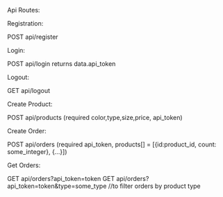 Api Routes:

Registration:

POST api/register

Login:

POST api/login returns data.api_token

Logout:

GET api/logout

Create Product:

POST api/products (required color,type,size,price, api_token)

Create Order:

POST api/orders (required api_token, products[] = [{id:product_id, count: some_integer}, {...}])

Get Orders:

GET api/orders?api_token=token
GET api/orders?api_token=token&type=some_type //to filter orders by product type
